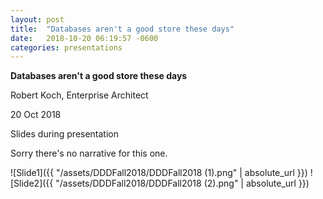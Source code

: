 ```yaml
---
layout: post
title:  "Databases aren't a good store these days"
date:   2018-10-20 06:19:57 -0600
categories: presentations
---
```

**Databases aren't a good store these days**

Robert Koch, Enterprise Architect

20 Oct 2018

Slides during presentation

Sorry there's no narrative for this one.

![Slide1]({{ "/assets/DDDFall2018/DDDFall2018 (1).png" | absolute_url }})
![Slide2]({{ "/assets/DDDFall2018/DDDFall2018 (2).png" | absolute_url }})


